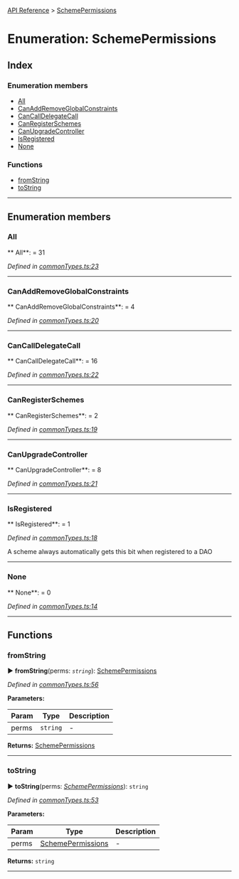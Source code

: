 [API Reference](../README.md) > [SchemePermissions](../enums/SchemePermissions.md)



# Enumeration: SchemePermissions

## Index

### Enumeration members

* [All](SchemePermissions.md#All)
* [CanAddRemoveGlobalConstraints](SchemePermissions.md#CanAddRemoveGlobalConstraints)
* [CanCallDelegateCall](SchemePermissions.md#CanCallDelegateCall)
* [CanRegisterSchemes](SchemePermissions.md#CanRegisterSchemes)
* [CanUpgradeController](SchemePermissions.md#CanUpgradeController)
* [IsRegistered](SchemePermissions.md#IsRegistered)
* [None](SchemePermissions.md#None)


### Functions

* [fromString](SchemePermissions.md#fromString)
* [toString](SchemePermissions.md#toString)



---
## Enumeration members
<a id="All"></a>

###  All

** All**:    = 31

*Defined in [commonTypes.ts:23](https://github.com/daostack/arc.js/blob/f343aa24/lib/commonTypes.ts#L23)*





___

<a id="CanAddRemoveGlobalConstraints"></a>

###  CanAddRemoveGlobalConstraints

** CanAddRemoveGlobalConstraints**:    = 4

*Defined in [commonTypes.ts:20](https://github.com/daostack/arc.js/blob/f343aa24/lib/commonTypes.ts#L20)*





___

<a id="CanCallDelegateCall"></a>

###  CanCallDelegateCall

** CanCallDelegateCall**:    = 16

*Defined in [commonTypes.ts:22](https://github.com/daostack/arc.js/blob/f343aa24/lib/commonTypes.ts#L22)*





___

<a id="CanRegisterSchemes"></a>

###  CanRegisterSchemes

** CanRegisterSchemes**:    = 2

*Defined in [commonTypes.ts:19](https://github.com/daostack/arc.js/blob/f343aa24/lib/commonTypes.ts#L19)*





___

<a id="CanUpgradeController"></a>

###  CanUpgradeController

** CanUpgradeController**:    = 8

*Defined in [commonTypes.ts:21](https://github.com/daostack/arc.js/blob/f343aa24/lib/commonTypes.ts#L21)*





___

<a id="IsRegistered"></a>

###  IsRegistered

** IsRegistered**:    = 1

*Defined in [commonTypes.ts:18](https://github.com/daostack/arc.js/blob/f343aa24/lib/commonTypes.ts#L18)*



A scheme always automatically gets this bit when registered to a DAO




___

<a id="None"></a>

###  None

** None**:    = 0

*Defined in [commonTypes.ts:14](https://github.com/daostack/arc.js/blob/f343aa24/lib/commonTypes.ts#L14)*





___


## Functions
<a id="fromString"></a>

###  fromString

► **fromString**(perms: *`string`*): [SchemePermissions](SchemePermissions.md)



*Defined in [commonTypes.ts:56](https://github.com/daostack/arc.js/blob/f343aa24/lib/commonTypes.ts#L56)*



**Parameters:**

| Param | Type | Description |
| ------ | ------ | ------ |
| perms | `string`   |  - |





**Returns:** [SchemePermissions](SchemePermissions.md)





___

<a id="toString"></a>

###  toString

► **toString**(perms: *[SchemePermissions](SchemePermissions.md)*): `string`



*Defined in [commonTypes.ts:53](https://github.com/daostack/arc.js/blob/f343aa24/lib/commonTypes.ts#L53)*



**Parameters:**

| Param | Type | Description |
| ------ | ------ | ------ |
| perms | [SchemePermissions](SchemePermissions.md)   |  - |





**Returns:** `string`





___



